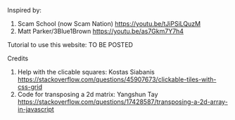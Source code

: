 Inspired by:
1. Scam School (now Scam Nation)
    https://youtu.be/tJiPSiLQuzM
2. Matt Parker/3Blue1Brown
    https://youtu.be/as7Gkm7Y7h4

Tutorial to use this website:
    TO BE POSTED


Credits
1. Help with the clicable squares:
    Kostas Siabanis
    https://stackoverflow.com/questions/45907673/clickable-tiles-with-css-grid
2. Code for transposing a 2d matrix:
    Yangshun Tay
    https://stackoverflow.com/questions/17428587/transposing-a-2d-array-in-javascript
